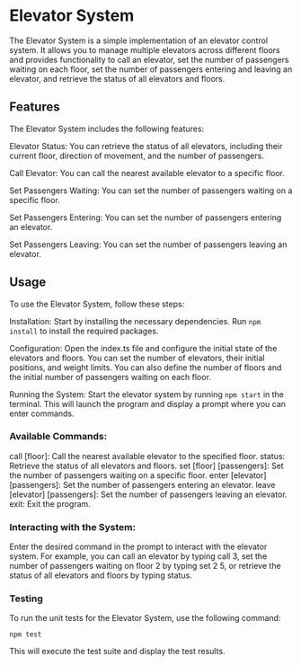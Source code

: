 # Elevator System
The Elevator System is a simple implementation of an elevator control system. It allows you to manage multiple elevators across different floors and provides functionality to call an elevator, set the number of passengers waiting on each floor, set the number of passengers entering and leaving an elevator, and retrieve the status of all elevators and floors.

## Features
The Elevator System includes the following features:

Elevator Status: You can retrieve the status of all elevators, including their current floor, direction of movement, and the number of passengers.

Call Elevator: You can call the nearest available elevator to a specific floor.

Set Passengers Waiting: You can set the number of passengers waiting on a specific floor.

Set Passengers Entering: You can set the number of passengers entering an elevator.

Set Passengers Leaving: You can set the number of passengers leaving an elevator.

## Usage
To use the Elevator System, follow these steps:

 Installation: Start by installing the necessary dependencies. Run ```npm install``` to install the required packages.

 Configuration: Open the index.ts file and configure the initial state of the elevators and floors. You can set the number of elevators, their initial positions, and weight limits. You can also define the number of floors and the initial number of passengers waiting on each floor.

 Running the System: Start the elevator system by running ```npm start``` in the terminal. This will launch the program and display a prompt where you can enter commands.

### Available Commands:
call [floor]: Call the nearest available elevator to the specified floor.
status: Retrieve the status of all elevators and floors.
set [floor] [passengers]: Set the number of passengers waiting on a specific floor.
enter [elevator] [passengers]: Set the number of passengers entering an elevator.
leave [elevator] [passengers]: Set the number of passengers leaving an elevator.
exit: Exit the program.
### Interacting with the System: 
Enter the desired command in the prompt to interact with the elevator system. For example, you can call an elevator by typing call 3, set the number of passengers waiting on floor 2 by typing set 2 5, or retrieve the status of all elevators and floors by typing status.

### Testing
To run the unit tests for the Elevator System, use the following command:

```npm test```

This will execute the test suite and display the test results.